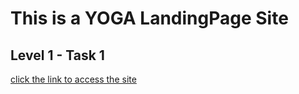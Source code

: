 # This is a YOGA LandingPage Site

## Level 1 - Task 1

[click the link to access the site](https://landingpage-nu-lime.vercel.app/)
